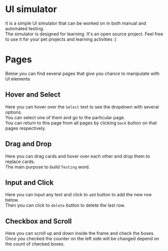 # UI simulator
It is a simple UI simulator that can be worked on in both manual and automated testing. \
The simulator is designed for learning. It's an open source project. Feel free to use it for your pet projects and learning activities :)

# Pages
Below you can find several pages that give you chance to manipulate with UI elements

## Hover and Select
Here you can hover over the `Select` text to see the dropdown with several options. \
You can select one of them and go to the particular page. \
You can return to this page from all pages by clicking `back` button on that pages respectively. 

## Drag and Drop
Here you can drag cards and hover over each other and drop them to replace cards. \
The main purpose to build `Testing` word. 

## Input and Click
Here you can input any text and click to `add` button to add the new row below. \
Then you can click to `delete` button to delete the last row. 

## Checkbox and Scroll
Here you can scroll up and down inside the frame and check the boxes. \
Once you checked the counter on the left side will be changed depend on the count of checked boxes. 